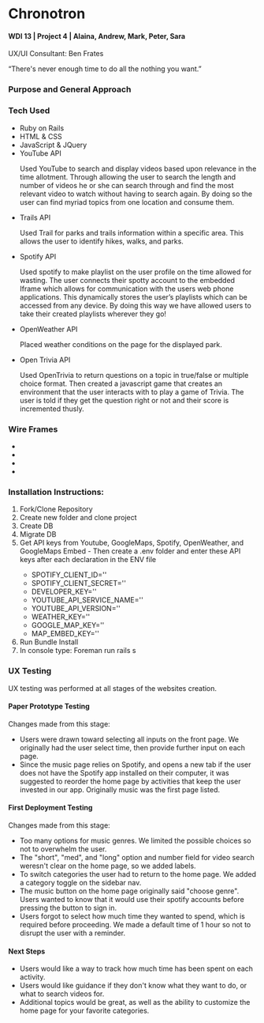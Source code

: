 <h1>Chronotron</h1>
<h4>WDI 13 | Project 4 | Alaina, Andrew, Mark, Peter, Sara</h4>
<p>UX/UI Consultant: Ben Frates</p>

<p>“There's never enough time to do all the nothing you want.”</p>

<h3>Purpose and General Approach</h3>
<p></p>
<h3>Tech Used</h3>
<ul>
	<li>Ruby on Rails</li>
	<li>HTML & CSS</li>
	<li>JavaScript & JQuery</li>
	<li>YouTube API</li>
		<p>Used YouTube to search and display videos based upon relevance in the time allotment. Through allowing the user to search the length and number of videos he or she can search through and find the most relevant video to watch without having to search again. By doing so the user can find myriad topics from one location and consume them.
</p>
	<li>Trails API</li>
		<p>Used Trail for parks and trails information within a specific area. This allows the user to identify hikes, walks, and parks.</p>
	<li>Spotify API</li>
		<p>Used spotify to make  playlist on the user profile on the time allowed for wasting. The user connects their spotty account to the embedded Iframe which allows for communication with the users web phone applications. This dynamically stores the user’s playlists which can be accessed from any device. By doing this way we have allowed users to take their created playlists wherever they go!</p>
	<li>OpenWeather API</li>
		<p>Placed weather conditions on the page for the displayed park.</p>
	<li>Open Trivia API</li>
		<p>Used OpenTrivia to return questions on a topic in true/false or multiple choice format. Then created a javascript game that creates an environment that the user interacts with to play a game of Trivia. The user is told if they get the question right or not and their score is incremented thusly.
</p>
</ul>

<h3>Wire Frames</h3>
<ul>
		<li><img src="public/images/photo(3).jpg" alt=""></li>
		<li><img src="public/images/photo(2).jpg" alt=""></li>
    <li><img src="public/images/photo.jpg" alt=""></li>
    <li><img src="public/images/photo(1).jpg" alt=""></li>
</ul>



<h3>Installation Instructions:</h3>
<ol>
    <li>Fork/Clone Repository</li>
    <li>Create new folder and clone project</li>
		<li>Create DB</li>
		<li>Migrate DB</li>
    <li>Get API keys from Youtube, GoogleMaps, Spotify, OpenWeather, and GoogleMaps Embed - Then create a .env folder and enter these API keys after each declaration in the ENV file </li>
			<ul>
			<li>SPOTIFY_CLIENT_ID=''</li>
			<li>SPOTIFY_CLIENT_SECRET=''</li>
			<li>DEVELOPER_KEY=''</li>
			<li>YOUTUBE_API_SERVICE_NAME=''</li>
			<li>YOUTUBE_API_VERSION=''</li>
			<li>WEATHER_KEY=''</li>
			<li>GOOGLE_MAP_KEY=''</li>
			<li>MAP_EMBED_KEY=''</li>
			</ul>
    <li>Run Bundle Install</li>
		<li>In console type: Foreman run rails s</li>
</ol>


<h3>UX Testing</h3>
<p>UX testing was performed at all stages of the websites creation.</p>
<h4>Paper Prototype Testing</h4>
<p>Changes made from this stage:</p>
<ul>
	<li>Users were drawn toward selecting all inputs on the front page. We originally had the user select time, then provide further input on each page.</li>
	<li>Since the music page relies on Spotify, and opens a new tab if the user does not have the Spotify app installed on their computer, it was suggested to reorder the home page by activities that keep the user invested in our app. Originally music was the first page listed.</li>
</ul>
<h4>First Deployment Testing</h4>
<p>Changes made from this stage:</p>
<ul>
	<li>Too many options for music genres. We limited the possible choices so not to overwhelm the user.</li>
	<li>The "short", "med", and "long" option and number field for video search weresn't clear on the home page, so we added labels.</li>
	<li>To switch categories the user had to return to the home page. We added a category toggle on the sidebar nav.</li>
	<li>The music button on the home page originally said "choose genre". Users wanted to know that it would use their spotify accounts before pressing the button to sign in.</li>
	<li>Users forgot to select how much time they wanted to spend, which is required before proceeding. We made a default time of 1 hour so not to disrupt the user with a reminder.</li>
</ul>
<h4>Next Steps</h4>
<ul>
	<li>Users would like a way to track how much time has been spent on each activity.</li>
	<li>Users would like guidance if they don't know what they want to do, or what to search videos for.</li>
	<li>Additional topics would be great, as well as the ability to customize the home page for your favorite categories.</li>
</ul>
